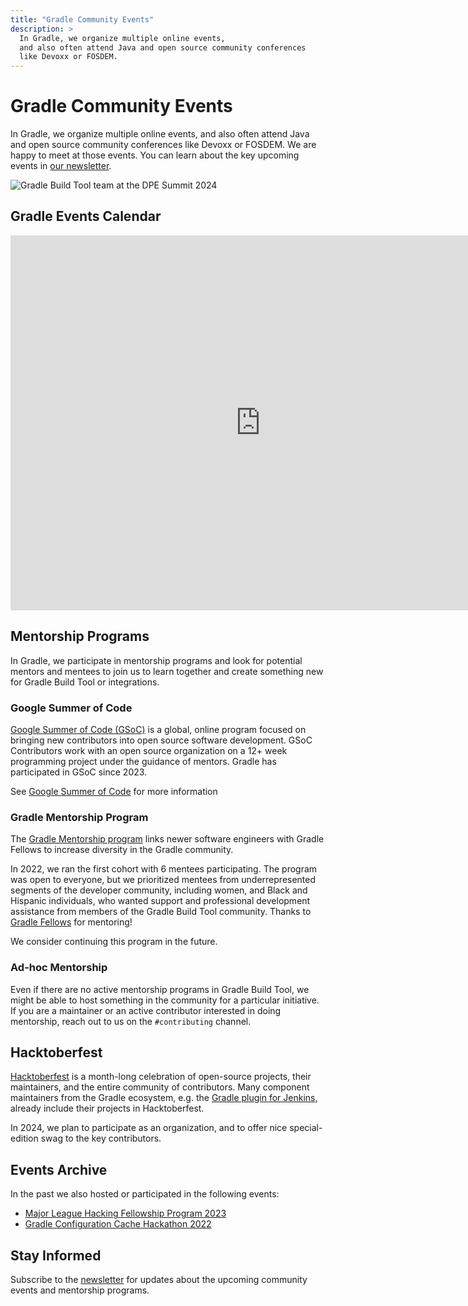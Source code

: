 ```yaml
---
title: "Gradle Community Events"
description: >
  In Gradle, we organize multiple online events,
  and also often attend Java and open source community conferences
  like Devoxx or FOSDEM.
---
```


# Gradle Community Events

In Gradle, we organize multiple online events,
and also often attend Java and open source community conferences
like Devoxx or FOSDEM.
We are happy to meet at those events.
You can learn about the key upcoming events in [our newsletter](https://newsletter.gradle.org/).

![Gradle Build Tool team at the DPE Summit 2024](./gallery/2024-DPE-Summit.png)

## Gradle Events Calendar

<iframe src="https://calendar.google.com/calendar/embed?src=c_bef13e2ccec320d388e254a3e245c089002311db88ede9956e1d3d9e9a6ab797%40group.calendar.google.com&ctz=Europe%2FZurich" style="border: 0" width="800" height="600" frameborder="0" scrolling="no"></iframe>

## Mentorship Programs

In Gradle, we participate in mentorship programs
and look for potential mentors and mentees to join us to
learn together and create something new for Gradle Build Tool or integrations.

### Google Summer of Code

[Google Summer of Code (GSoC)](https://summerofcode.withgoogle.com/) is a global,
online program focused on bringing new contributors into open source software development.
GSoC Contributors work with an open source organization on a 12+ week programming project
under the guidance of mentors.
Gradle has participated in GSoC since 2023.

See [Google Summer of Code](./gsoc/README.md) for more information

### Gradle Mentorship Program

The [Gradle Mentorship program](https://gradle.org/mentorship/)
links newer software engineers with Gradle Fellows to increase diversity in the Gradle community.

In 2022, we ran the first cohort with 6 mentees participating.
The program was open to everyone, but we prioritized mentees from underrepresented segments of the developer community, including women, and Black and Hispanic individuals,
who wanted support and professional development assistance from members of the Gradle Build Tool community.
Thanks to [Gradle Fellows](https://gradle.org/fellowship/) for mentoring!

We consider continuing this program in the future.

### Ad-hoc Mentorship

Even if there are no active mentorship programs in Gradle Build Tool,
we might be able to host something in the community for a particular initiative.
If you are a maintainer or an active contributor interested in doing mentorship,
reach out to us on the `#contributing` channel.

## Hacktoberfest

[Hacktoberfest](https://hacktoberfest.com/) is a month-long celebration of open-source projects, their maintainers, and the entire community of contributors.
Many component maintainers from the Gradle ecosystem, e.g. the
[Gradle plugin for Jenkins](https://plugins.jenkins.io/gradle),
already include their projects in Hacktoberfest.

In 2024, we plan to participate as an organization,
and to offer nice special-edition swag to the key contributors.

## Events Archive

In the past we also hosted or participated in the following events:

- [Major League Hacking Fellowship Program 2023](https://news.mlh.io/major-league-hacking-partners-with-gradle-to-empower-the-next-generation-of-open-source-leaders-09-28-2023)
- [Gradle Configuration Cache Hackathon 2022](https://github.com/gradle/cc-hackathon-2022)

## Stay Informed

Subscribe to the [newsletter](https://newsletter.gradle.org/) for updates
about the upcoming community events and mentorship programs.
